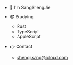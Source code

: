 - 👋 I'm SangShengJie

- 😈 Studying
    - Rust
    - TypeScript
    - AppleScript

- 👉 Contact 
  - shengj.sang@icloud.com
   
